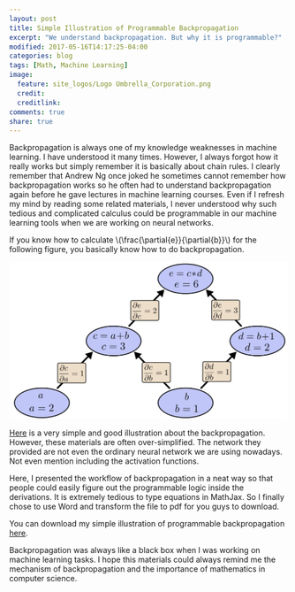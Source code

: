 ```yaml
---
layout: post
title: Simple Illustration of Programmable Backpropagation
excerpt: "We understand backpropagation. But why it is programmable?"
modified: 2017-05-16T14:17:25-04:00
categories: blog
tags: [Math, Machine Learning]
image:
  feature: site_logos/Logo Umbrella_Corporation.png
  credit: 
  creditlink: 
comments: true
share: true
---
```


Backpropagation is always one of my knowledge weaknesses in machine learning. I have understood it many times. However, I always forgot how it really works but simply remember it is basically about chain rules. I clearly remember that Andrew Ng once joked he sometimes cannot remember how backpropagation works so he often had to understand backpropagation again before he gave lectures in machine learning courses. Even if I refresh my mind by reading some related materials, I never understood why such tedious and complicated calculus could be programmable in our machine learning tools when we are working on neural networks. 

If you know how to calculate \\(\frac{\partial{e}}{\partial{b}}\\) for the following figure, you basically know how to do backpropagation.

![](/images/blog/2017-05-17-Programmable-Backpropagation/tree-eval-derivs.png)

[Here](http://colah.github.io/posts/2015-08-Backprop/) is a very simple and good illustration about the backpropagation. However, these materials are often over-simplified. The network they provided are not even the ordinary neural network we are using nowadays. Not even mention including the activation functions. 

Here, I presented the workflow of backpropagation in a neat way so that people could easily figure out the programmable logic inside the derivations. It is extremely tedious to type equations in MathJax. So I finally chose to use Word and transform the file to pdf for you guys to download. 

You can download my simple illustration of programmable backpropagation [here](/downloads/blog/2017-05-17-Programmable-Backpropagation/backpropagation.pdf). 

Backpropagation was always like a black box when I was working on machine learning tasks. I hope this materials could always remind me the mechanism of backpropagation and the importance of mathematics in computer science.
